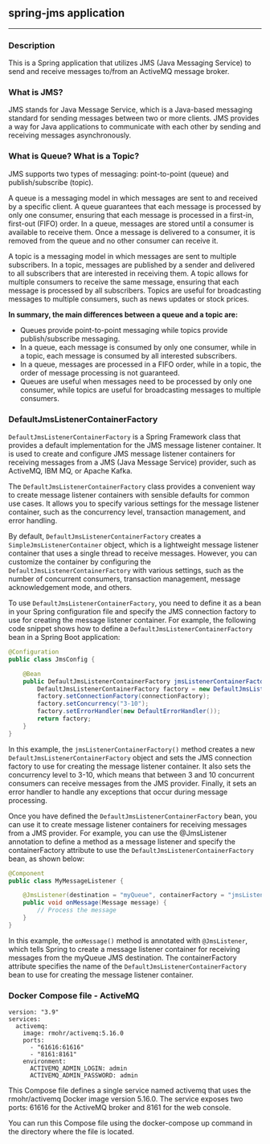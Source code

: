 ## spring-jms application

*****

### Description 

This is a Spring application that utilizes JMS (Java Messaging Service) to send and receive messages to/from an ActiveMQ message broker.


### What is JMS?

JMS stands for Java Message Service, which is a Java-based messaging standard for sending messages between two or more clients. JMS provides a way for Java applications to communicate with each other by sending and receiving messages asynchronously.

### What is Queue? What is a Topic?

JMS supports two types of messaging: point-to-point (queue) and publish/subscribe (topic).

A queue is a messaging model in which messages are sent to and received by a specific client. A queue guarantees that each message is processed by only one consumer, ensuring that each message is processed in a first-in, first-out (FIFO) order. In a queue, messages are stored until a consumer is available to receive them. Once a message is delivered to a consumer, it is removed from the queue and no other consumer can receive it.

A topic is a messaging model in which messages are sent to multiple subscribers. In a topic, messages are published by a sender and delivered to all subscribers that are interested in receiving them. A topic allows for multiple consumers to receive the same message, ensuring that each message is processed by all subscribers. Topics are useful for broadcasting messages to multiple consumers, such as news updates or stock prices.

**In summary, the main differences between a queue and a topic are:**

- Queues provide point-to-point messaging while topics provide publish/subscribe messaging.
- In a queue, each message is consumed by only one consumer, while in a topic, each message is consumed by all interested subscribers.
- In a queue, messages are processed in a FIFO order, while in a topic, the order of message processing is not guaranteed.
- Queues are useful when messages need to be processed by only one consumer, while topics are useful for broadcasting messages to multiple consumers.

### DefaultJmsListenerContainerFactory
`DefaultJmsListenerContainerFactory` is a Spring Framework class that provides a default implementation for the JMS message listener container. It is used to create and configure JMS message listener containers for receiving messages from a JMS (Java Message Service) provider, such as ActiveMQ, IBM MQ, or Apache Kafka.

The `DefaultJmsListenerContainerFactory` class provides a convenient way to create message listener containers with sensible defaults for common use cases. It allows you to specify various settings for the message listener container, such as the concurrency level, transaction management, and error handling.

By default, `DefaultJmsListenerContainerFactory` creates a `SimpleJmsListenerContainer` object, which is a lightweight message listener container that uses a single thread to receive messages. However, you can customize the container by configuring the `DefaultJmsListenerContainerFactory` with various settings, such as the number of concurrent consumers, transaction management, message acknowledgement mode, and others.

To use `DefaultJmsListenerContainerFactory`, you need to define it as a bean in your Spring configuration file and specify the JMS connection factory to use for creating the message listener container. For example, the following code snippet shows how to define a `DefaultJmsListenerContainerFactory` bean in a Spring Boot application:

```java
@Configuration
public class JmsConfig {

    @Bean
    public DefaultJmsListenerContainerFactory jmsListenerContainerFactory(ConnectionFactory connectionFactory) {
        DefaultJmsListenerContainerFactory factory = new DefaultJmsListenerContainerFactory();
        factory.setConnectionFactory(connectionFactory);
        factory.setConcurrency("3-10");
        factory.setErrorHandler(new DefaultErrorHandler());
        return factory;
    }
}
```

In this example, the `jmsListenerContainerFactory()` method creates a new `DefaultJmsListenerContainerFactory` object and sets the JMS connection factory to use for creating the message listener container. It also sets the concurrency level to 3-10, which means that between 3 and 10 concurrent consumers can receive messages from the JMS provider. Finally, it sets an error handler to handle any exceptions that occur during message processing.

Once you have defined the `DefaultJmsListenerContainerFactory` bean, you can use it to create message listener containers for receiving messages from a JMS provider. For example, you can use the @JmsListener annotation to define a method as a message listener and specify the containerFactory attribute to use the `DefaultJmsListenerContainerFactory` bean, as shown below:

```java
@Component
public class MyMessageListener {

    @JmsListener(destination = "myQueue", containerFactory = "jmsListenerContainerFactory")
    public void onMessage(Message message) {
        // Process the message
    }
}
```

In this example, the `onMessage()` method is annotated with `@JmsListener`, which tells Spring to create a message listener container for receiving messages from the myQueue JMS destination. The containerFactory attribute specifies the name of the `DefaultJmsListenerContainerFactory` bean to use for creating the message listener container.

### Docker Compose file - ActiveMQ

```properties
version: "3.9"
services:
  activemq:
    image: rmohr/activemq:5.16.0
    ports:
      - "61616:61616"
      - "8161:8161"
    environment:
      ACTIVEMQ_ADMIN_LOGIN: admin
      ACTIVEMQ_ADMIN_PASSWORD: admin
```

This Compose file defines a single service named activemq that uses the rmohr/activemq Docker image version 5.16.0. The service exposes two ports: 61616 for the ActiveMQ broker and 8161 for the web console.

You can run this Compose file using the docker-compose up command in the directory where the file is located.